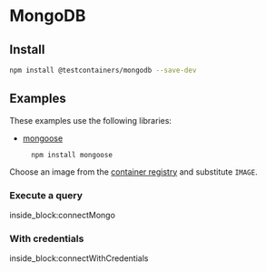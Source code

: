 # MongoDB

## Install

```bash
npm install @testcontainers/mongodb --save-dev
```

## Examples

These examples use the following libraries:

- [mongoose](https://www.npmjs.com/package/mongoose)

        npm install mongoose

Choose an image from the [container registry](https://hub.docker.com/_/mongo) and substitute `IMAGE`.

### Execute a query

<!--codeinclude-->
[](../../packages/modules/mongodb/src/mongodb-container.test.ts) inside_block:connectMongo
<!--/codeinclude-->

### With credentials

<!--codeinclude-->
[](../../packages/modules/mongodb/src/mongodb-container.test.ts) inside_block:connectWithCredentials
<!--/codeinclude-->
